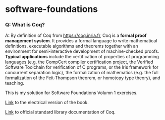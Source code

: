 # software-foundations
### Q: What is Coq?

A: By definition of Coq from https://coq.inria.fr, Coq is a **formal proof management system**. It provides a formal language to write mathematical definitions, executable algorithms and theorems together with an environment for semi-interactive development of machine-checked proofs. **Typical applications** include the certification of properties of programming languages (e.g. the CompCert compiler certification project, the Verified Software Toolchain for verification of C programs, or the Iris framework for concurrent separation logic), the formalization of mathematics (e.g. the full formalization of the Feit-Thompson theorem, or homotopy type theory), and teaching.

This is my solution for Software Foundations Volumn 1 exercises.

[Link](https://softwarefoundations.cis.upenn.edu/lf-current/toc.html) to the electrical version of the book. 

[Link](https://coq.inria.fr/distrib/current/stdlib/) to official standard library documentation of Coq.
